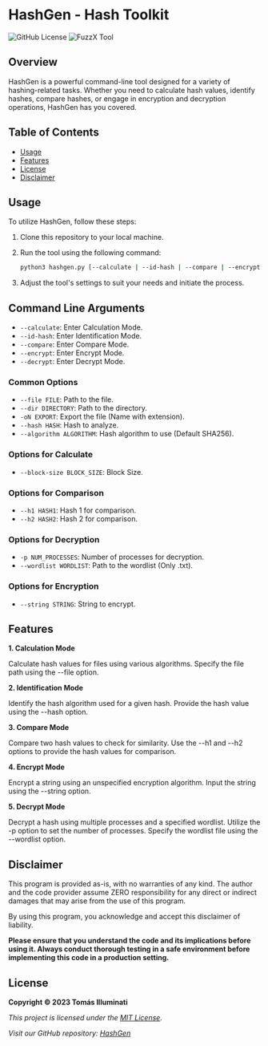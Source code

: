 # HashGen - Hash Toolkit

![GitHub License](https://img.shields.io/badge/License-MIT-green) ![FuzzX Tool](https://img.shields.io/badge/Tool-Hash_Toolkit-blue)

## Overview

HashGen is a powerful command-line tool designed for a variety of hashing-related tasks. Whether you need to calculate hash values, identify hashes, compare hashes, or engage in encryption and decryption operations, HashGen has you covered.

## Table of Contents

- [Usage](#usage)
- [Features](#features)
- [License](#license)
- [Disclaimer](#disclaimer)

## Usage

To utilize HashGen, follow these steps:

1. Clone this repository to your local machine.

2. Run the tool using the following command:

   ```bash
   python3 hashgen.py [--calculate | --id-hash | --compare | --encrypt | --decrypt] [--file FILE] [--dir DIRECTORY] [-oN EXPORT] [--hash HASH] [--algorithm ALGORITHM] [--block-size BLOCK_SIZE] [-p NUM_PROCESSES] [--wordlist WORDLIST] [--string STRING] [-h1 HASH1] [-h2 HASH2]
   ```

3. Adjust the tool's settings to suit your needs and initiate the process.

## Command Line Arguments

- `--calculate`: Enter Calculation Mode.
- `--id-hash`: Enter Identification Mode.
- `--compare`: Enter Compare Mode.
- `--encrypt`: Enter Encrypt Mode.
- `--decrypt`: Enter Decrypt Mode.

### Common Options

- `--file FILE`: Path to the file.
- `--dir DIRECTORY`: Path to the directory.
- `-oN EXPORT`: Export the file (Name with extension).
- `--hash HASH`: Hash to analyze.
- `--algorithm ALGORITHM`: Hash algorithm to use (Default SHA256).

### Options for Calculate

- `--block-size BLOCK_SIZE`: Block Size.

### Options for Comparison

- `--h1 HASH1`: Hash 1 for comparison.
- `--h2 HASH2`: Hash 2 for comparison.

### Options for Decryption

- `-p NUM_PROCESSES`: Number of processes for decryption.
- `--wordlist WORDLIST`: Path to the wordlist (Only .txt).

### Options for Encryption 

- `--string STRING`: String to encrypt.

## Features

**1. Calculation Mode**

Calculate hash values for files using various algorithms. Specify the file path using the --file option.

**2. Identification Mode**

Identify the hash algorithm used for a given hash. Provide the hash value using the --hash option.

**3. Compare Mode**

Compare two hash values to check for similarity. Use the --h1 and --h2 options to provide the hash values for comparison.

**4. Encrypt Mode**

Encrypt a string using an unspecified encryption algorithm. Input the string using the --string option.

**5. Decrypt Mode**

Decrypt a hash using multiple processes and a specified wordlist. Utilize the -p option to set the number of processes. Specify the wordlist file using the --wordlist option.

## Disclaimer

This program is provided as-is, with no warranties of any kind. The author and the code provider assume ZERO responsibility for any direct or indirect damages that may arise from the use of this program.

By using this program, you acknowledge and accept this disclaimer of liability.

**Please ensure that you understand the code and its implications before using it. Always conduct thorough testing in a safe environment before implementing this code in a production setting.**

## License

**Copyright © 2023 Tomás Illuminati**

*This project is licensed under the [MIT License](LICENSE).*

*Visit our GitHub repository: [HashGen](https://github.com/tomasilluminati/HashGen)*
